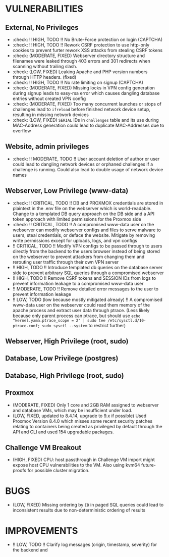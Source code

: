 # VULNERABILITIES

## External, No Privileges
- :check: !! HIGH, TODO !! No Brute-Force protection on login (CAPTCHA)
- :check: !! HIGH, TODO !! Rework CSRF protection to use http-only cookies to prevent furter rework XSS attacks from stealing CSRF tokens
- :check: (MODERATE, FIXED) Webserver directory structure and filenames were leaked through 403 errors and 301 redirects when scanning without trailing slash.
- :check: (LOW, FIXED) Leaking Apache and PHP version numbers through HTTP headers. (fixed)
- :check: !! HIGH, TODO !! No rate limiting on signup (CAPTCHA)
- :check: (MODERATE, FIXED) Missing locks in VPN config generation during signup leads to easy-rsa error which causes dangling database entries without created VPN config
- :check: (MODERATE, FIXED) Too many concurrent launches or stops of challenges lead to `ifreload` before finished network device setup, resulting in missing network devices
- :check: (LOW, FIXED) `SERIAL` IDs in `challenges` table and its use during MAC-Address generation could lead to duplicate MAC-Addresses due to overflow


## Website, admin privileges
- :check: !! MODERATE, TODO !! User account deletion of author or user could lead to dangling network devices or orphaned challenges if a challenge is running. Could also lead to double usage of network device names


## Webserver, Low Privilege (www-data)
- :check: !! CRITICAL, TODO !! DB and PROXMOX credentials are stored in plaintext in the .env file on the webserver which is world-readable. Change to a templated DB query approach on the DB side and a API token approach with limited permissions for the Proxmox side
- :check: !! CRITICAL, TODO !! A compromised www-data user on the webserver can modify webserver configs and files to serve malware to users, steal credentials, or deface the website. Mitigate by removing write permissions except for uploads, logs, and vpn configs
- !! CRITICAL, TODO !! Modify VPN configs to be passed through to users directly from the backend to the users browser instead of being stored on the webserver to prevent attackers from changing them and rerouting user traffic through their own VPN server
- !! HIGH, TODO !! Introduce templated db queries on the database server side to prevent arbitrary SQL queries through a compromised webserver
- !! HIGH, TODO !! Remove CSRF tokens and SESSION IDs from logs to prevent information leakage to a compromised www-data user
- !! MODERATE, TODO !! Remove detailed error messages to the user to prevent information leakage
- !! LOW, TODO (low because mostly mitigated already) !! A compromised www-data user on the webserver could read them memory of the apache process and extract user data through ptrace. (Less likely because only parent process can ptrace, but should use `echo "kernel.yama.ptrace_scope = 2" | sudo tee /etc/sysctl.d/10-ptrace.conf; sudo sysctl --system` to restrict further)

## Webserver, High Privilege (root, sudo)

## Database, Low Privilege (postgres)
## Database, High Privilege (root, sudo)

## Proxmox
- (MODERATE, FIXED) Only 1 core and 2GB RAM assigned to webserver and database VMs, which may be insufficient under load.
- (LOW, FIXED, updated to 8.4.14, upgrade to 9.x if possible) Used Proxmox Version 8.4.0 which misses some recent security patches relating to containers being created as privileged by default through the API and CLI and used 154 upgradable packages.

## Challenge VM Breakout
- (HIGH, FIXED) CPU: host passthrough in Challenge VM import might expose host CPU vulnerabilities to the VM. Also using kvm64 future-proofs for possible cluster migration.


# BUGS
- (LOW, FIXED) Missing ordering by `ID` in paged SQL queries could lead to inconsistent results due to non-deterministic ordering of results


# IMPROVEMENTS
- !! LOW, TODO !! Clarify log messages (origin, timestamp, severity) for the backend and











